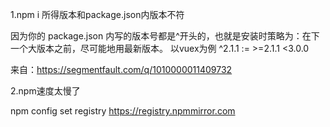 1.npm i 所得版本和package.json内版本不符

因为你的 package.json 内写的版本号都是^开头的，也就是安装时策略为：在下一个大版本之前，尽可能地用最新版本。
以vuex为例 ^2.1.1 := >=2.1.1 <3.0.0

来自：https://segmentfault.com/q/1010000011409732

2.npm速度太慢了

npm config set registry https://registry.npmmirror.com